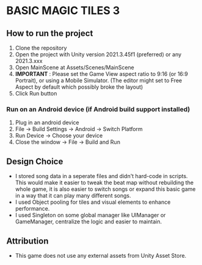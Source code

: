 # BASIC MAGIC TILES 3

## How to run the project 
1) Clone the repository
2) Open the project with Unity version 2021.3.45f1 (preferred) or any 2021.3.xxx
3) Open MainScene at Assets/Scenes/MainScene
4) **IMPORTANT** : Please set the Game View aspect ratio to 9:16 (or 16:9 Portrait), or using a Mobile Simulator. (The editor might set to Free Aspect by default which possibly broke the layout)
5) Click Run button

### Run on an Android device (if Android build support installed)
1) Plug in an android device
2) File -> Build Settings -> Android -> Switch Platform
3) Run Device -> Choose your device
4) Close the window -> File -> Build and Run

## Design Choice
- I stored song data in a seperate files and didn't hard-code in scripts. This would make it easier to tweak the beat map without rebuilding the whole game, it is also easier to switch songs or expand this basic game in a way that it can play many different songs.
- I used Object pooling for tiles and visual elements to enhance performance.
- I used Singleton on some global manager like UIManager or GameManager, centralize the logic and easier to maintain.

## Attribution
- This game does not use any external assets from Unity Asset Store.